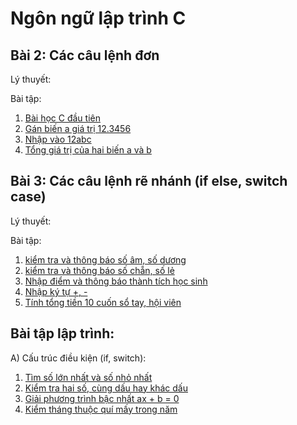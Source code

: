 # Ngôn ngữ lập trình C

## Bài 2: Các câu lệnh đơn
Lý thuyết:

Bài tập:
1. [Bài học C đầu tiên](https://www.jdoodle.com/embed/v0/5D87)
2. [Gán biến a giá trị 12.3456](https://www.jdoodle.com/embed/v0/5D8c)
3. [Nhập vào 12abc](https://www.jdoodle.com/embed/v0/5D8o)
4. [Tổng giá trị của hai biến a và b](https://www.jdoodle.com/embed/v0/5u6Z)
 
## Bài 3: Các câu lệnh rẽ nhánh (if else, switch case)
Lý thuyết:

Bài tập:
1. [kiểm tra và thông báo số âm, số dương](https://www.jdoodle.com/embed/v0/5CGT)
2. [kiểm tra và thông báo số chẵn, số lẻ](https://www.jdoodle.com/embed/v0/5CGW)
3. [Nhập điểm và thông báo thành tích học sinh](https://www.jdoodle.com/embed/v0/5Ay4)
4. [Nhập ký tự +, -](https://www.jdoodle.com/embed/v0/5BuV)
5. [Tính tổng tiền 10 cuốn sổ tay, hội viên](https://www.jdoodle.com/embed/v0/5yID)
 
## Bài tập lập trình:
A) Cấu trúc điều kiện (if, switch):
1. [Tìm số lớn nhất và số nhỏ nhất](https://www.jdoodle.com/embed/v0/5BPA)
2. [Kiểm tra hai số, cùng dấu hay khác dấu](https://www.jdoodle.com/embed/v0/5Caa)
3. [Giải phương trình bậc nhất ax + b = 0](https://www.jdoodle.com/embed/v0/5CHc)
4. [Kiểm tháng thuộc quí mấy trong năm](https://www.jdoodle.com/embed/v0/5CpT)
